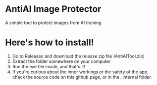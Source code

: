 # AntiAI Image Protector
A simple tool to protect images from AI training

# Here's how to install!
1. Go to Releases and download the release zip file (AntiAITool.zip)
2. Extract the folder somewhere on your computer
3. Run the exe file inside, and that's it!
4. If you're curious about the inner workings or the safety of the app, check the source code on this github page, or in the _internal folder.
